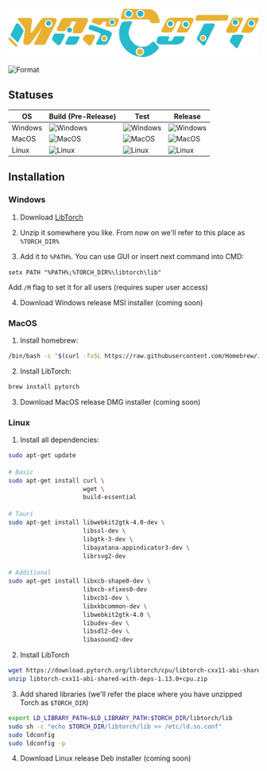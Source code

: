 ![Mascoty Logo](https://github.com/2Delight/mascoty-taurine/blob/master/src/assets/mascoty_inline_logo.png?raw=true)

[format]: https://github.com/2Delight/mascoty-taurine/actions/workflows/format.yaml/badge.svg
![Format][format]

## Statuses

[windows-build]: https://github.com/2Delight/mascoty-taurine/actions/workflows/windows-build.yaml/badge.svg
[windows-test]: https://github.com/2Delight/mascoty-taurine/actions/workflows/windows-test.yaml/badge.svg
[windows-release]: https://github.com/2Delight/mascoty-taurine/actions/workflows/windows-release.yaml/badge.svg

[macos-build]: https://github.com/2Delight/mascoty-taurine/actions/workflows/macos-build.yaml/badge.svg
[macos-test]: https://github.com/2Delight/mascoty-taurine/actions/workflows/macos-test.yaml/badge.svg
[macos-release]: https://github.com/2Delight/mascoty-taurine/actions/workflows/macos-release.yaml/badge.svg

[linux-build]: https://github.com/2Delight/mascoty-taurine/actions/workflows/linux-build.yaml/badge.svg
[linux-test]: https://github.com/2Delight/mascoty-taurine/actions/workflows/linux-test.yaml/badge.svg
[linux-release]: https://github.com/2Delight/mascoty-taurine/actions/workflows/linux-release.yaml/badge.svg

|OS       |Build (Pre-Release)        |Test                      |Release                      |
|---------|---------------------------|--------------------------|-----------------------------|
|Windows  |![Windows][windows-build]  |![Windows][windows-test]  |![Windows][windows-release]  |
|MacOS    |![MacOS][macos-build]      |![MacOS][macos-test]      |![MacOS][macos-release]      |
|Linux    |![Linux][linux-build]      |![Linux][linux-test]      |![Linux][linux-release]      |

## Installation

### Windows

1. Download [LibTorch](https://download.pytorch.org/libtorch/cpu/libtorch-win-shared-with-deps-1.13.1%2Bcpu.zip)

2. Unzip it somewhere you like. From now on we'll refer to this place as `%TORCH_DIR%`

3. Add it to `%PATH%`. You can use GUI or insert next command into CMD:

`setx PATH "%PATH%;%TORCH_DIR%\libtorch\lib"`

Add `/M` flag to set it for all users (requires super user access)

4. Download Windows release MSI installer (coming soon)

### MacOS
1. Install homebrew:

```sh
/bin/bash -c "$(curl -fsSL https://raw.githubusercontent.com/Homebrew/install/HEAD/install.sh)"
```

2. Install LibTorch:

```sh
brew install pytorch
```

3. Download MacOS release DMG installer (coming soon)

### Linux

1. Install all dependencies:

```sh
sudo apt-get update

# Basic
sudo apt-get install curl \
                     wget \
                     build-essential

# Tauri
sudo apt-get install libwebkit2gtk-4.0-dev \
                     libssl-dev \
                     libgtk-3-dev \
                     libayatana-appindicator3-dev \
                     librsvg2-dev

# Additional
sudo apt-get install libxcb-shape0-dev \
                     libxcb-xfixes0-dev
                     libxcb1-dev \
                     libxkbcommon-dev \
                     libwebkit2gtk-4.0 \
                     libudev-dev \
                     libsdl2-dev \
                     libasound2-dev
```

2. Install LibTorch

```sh
wget https://download.pytorch.org/libtorch/cpu/libtorch-cxx11-abi-shared-with-deps-1.13.0%2Bcpu.zip
unzip libtorch-cxx11-abi-shared-with-deps-1.13.0+cpu.zip
```

3. Add shared libraries (we'll refer the place where you have unzipped Torch as `$TORCH_DIR`)

```sh
export LD_LIBRARY_PATH=$LD_LIBRARY_PATH:$TORCH_DIR/libtorch/lib
sudo sh -c "echo $TORCH_DIR/libtorch/lib >> /etc/ld.so.conf"
sudo ldconfig
sudo ldconfig -p
```

4. Download Linux release Deb installer (coming soon)
